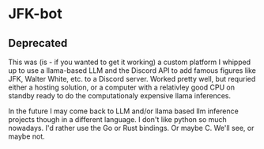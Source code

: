 # JFK-bot
## Deprecated
This was (is - if you wanted to get it working) a custom platform I whipped up to use a llama-based LLM and the Discord API to add famous figures like JFK, Walter White, etc. to a Discord server. Worked pretty well, but requried either a hosting solution, or a computer with a relativley good CPU on standby ready to do the computationaly expensive llama inferences. 

In the future I may come back to LLM and/or llama based llm inference projects though in a different language. I don't like python so much nowadays. I'd rather use the Go or Rust bindings. Or maybe C. We'll see, or maybe not.
